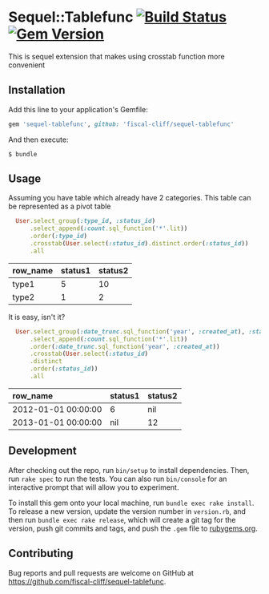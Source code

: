 # Sequel::Tablefunc [![Build Status](https://travis-ci.org/fiscal-cliff/sequel-tablefunc.svg?branch=master)](https://travis-ci.org/fiscal-cliff/sequel-tablefunc) [![Gem Version](https://badge.fury.io/rb/sequel-tablefunc.svg)](https://badge.fury.io/rb/sequel-tablefunc)

This is sequel extension that makes using crosstab function more convenient


## Installation

Add this line to your application's Gemfile:

```ruby
gem 'sequel-tablefunc', github: 'fiscal-cliff/sequel-tablefunc'
```

And then execute:

    $ bundle

## Usage

Assuming you have table which already have 2 categories. This table can be represented as a pivot table

```ruby
  User.select_group(:type_id, :status_id)
      .select_append(:count.sql_function('*'.lit))
      .order(:type_id)
      .crosstab(User.select(:status_id).distinct.order(:status_id))
      .all
```

| row_name     | status1     | status2 |
| :------------- | :------------- | :------------- |
| type1      | 5       | 10|
| type2      | 1       | 2|

It is easy, isn't it?

```ruby
  User.select_group(:date_trunc.sql_function('year', :created_at), :status_id)
      .select_append(:count.sql_function('*'.lit))
      .order(:date_trunc.sql_function('year', :created_at))
      .crosstab(User.select(:status_id)
      .distinct
      .order(:status_id))
      .all
```

| row_name     | status1     | status2 |
| :------------- | :------------- | :------------- |
| 2012-01-01 00:00:00      | 6       | nil|
| 2013-01-01 00:00:00      | nil       | 12|

## Development

After checking out the repo, run `bin/setup` to install dependencies. Then, run `rake spec` to run the tests. You can also run `bin/console` for an interactive prompt that will allow you to experiment.

To install this gem onto your local machine, run `bundle exec rake install`. To release a new version, update the version number in `version.rb`, and then run `bundle exec rake release`, which will create a git tag for the version, push git commits and tags, and push the `.gem` file to [rubygems.org](https://rubygems.org).

## Contributing

Bug reports and pull requests are welcome on GitHub at https://github.com/fiscal-cliff/sequel-tablefunc.
